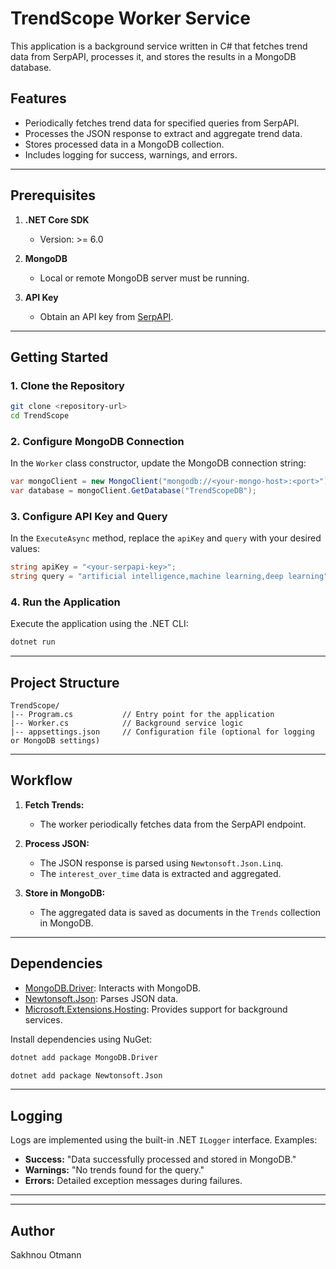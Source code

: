 # TrendScope Worker Service

This application is a background service written in C# that fetches trend data from SerpAPI, processes it, and stores the results in a MongoDB database.

## Features

- Periodically fetches trend data for specified queries from SerpAPI.
- Processes the JSON response to extract and aggregate trend data.
- Stores processed data in a MongoDB collection.
- Includes logging for success, warnings, and errors.

---

## Prerequisites

1. **.NET Core SDK**

   - Version: >= 6.0

2. **MongoDB**

   - Local or remote MongoDB server must be running.

3. **API Key**

   - Obtain an API key from [SerpAPI](https://serpapi.com/).

---

## Getting Started

### 1. Clone the Repository

```bash
git clone <repository-url>
cd TrendScope
```

### 2. Configure MongoDB Connection

In the `Worker` class constructor, update the MongoDB connection string:

```csharp
var mongoClient = new MongoClient("mongodb://<your-mongo-host>:<port>");
var database = mongoClient.GetDatabase("TrendScopeDB");
```

### 3. Configure API Key and Query

In the `ExecuteAsync` method, replace the `apiKey` and `query` with your desired values:

```csharp
string apiKey = "<your-serpapi-key>";
string query = "artificial intelligence,machine learning,deep learning";
```

### 4. Run the Application

Execute the application using the .NET CLI:

```bash
dotnet run
```

---

## Project Structure

```plaintext
TrendScope/
|-- Program.cs           // Entry point for the application
|-- Worker.cs            // Background service logic
|-- appsettings.json     // Configuration file (optional for logging or MongoDB settings)
```

---

## Workflow

1. **Fetch Trends:**

   - The worker periodically fetches data from the SerpAPI endpoint.

2. **Process JSON:**

   - The JSON response is parsed using `Newtonsoft.Json.Linq`.
   - The `interest_over_time` data is extracted and aggregated.

3. **Store in MongoDB:**

   - The aggregated data is saved as documents in the `Trends` collection in MongoDB.

---

## Dependencies

- [MongoDB.Driver](https://www.nuget.org/packages/MongoDB.Driver): Interacts with MongoDB.
- [Newtonsoft.Json](https://www.nuget.org/packages/Newtonsoft.Json): Parses JSON data.
- [Microsoft.Extensions.Hosting](https://www.nuget.org/packages/Microsoft.Extensions.Hosting): Provides support for background services.

Install dependencies using NuGet:

```bash
dotnet add package MongoDB.Driver
```

```bash
dotnet add package Newtonsoft.Json
```

---

## Logging

Logs are implemented using the built-in .NET `ILogger` interface. Examples:

- **Success:** "Data successfully processed and stored in MongoDB."
- **Warnings:** "No trends found for the query."
- **Errors:** Detailed exception messages during failures.

---

---

## Author

Sakhnou Otmann
